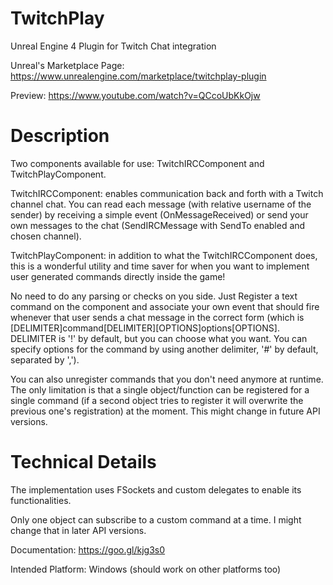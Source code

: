 # TwitchPlay
Unreal Engine 4 Plugin for Twitch Chat integration

Unreal's Marketplace Page: https://www.unrealengine.com/marketplace/twitchplay-plugin

Preview: https://www.youtube.com/watch?v=QCcoUbKkOjw

# Description

Two components available for use: TwitchIRCComponent and TwitchPlayComponent.

TwitchIRCComponent: enables communication back and forth with a Twitch channel chat. You can read each message (with relative username of the sender) by receiving a simple event (OnMessageReceived) or send your own messages to the chat (SendIRCMessage with SendTo enabled and chosen channel).

TwitchPlayComponent: in addition to what the TwitchIRCComponent does, this is a wonderful utility and time saver for when you want to implement user generated commands directly inside the game!

No need to do any parsing or checks on you side. Just Register a text command on the component and associate your own event that should fire whenever that user sends a chat message in the correct form (which is [DELIMITER]command[DELIMITER][OPTIONS]options[OPTIONS]. DELIMITER is '!' by default, but you can choose what you want. You can specify options for the command by using another delimiter, '#' by default, separated by ',').

You can also unregister commands that you don't need anymore at runtime. The only limitation is that a single object/function can be registered for a single command (if a second object tries to register it will overwrite the previous one's registration) at the moment. This might change in future API versions.

# Technical Details

The implementation uses FSockets and custom delegates to enable its functionalities.

Only one object can subscribe to a custom command at a time. I might change that in later API versions.

Documentation: https://goo.gl/kjg3s0

Intended Platform: Windows (should work on other platforms too)
